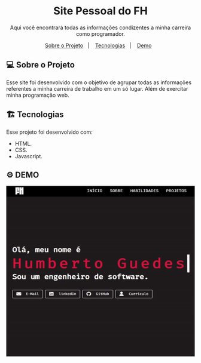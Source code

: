<h1 align="center"> Site Pessoal do FH </h1>

<p align="center">
Aqui você encontrará todas as informações condizentes a minha carreira como programador.
</p>

<p align="center">
  <a href="#-Sobre o Projeto">Sobre o Projeto</a>&nbsp;&nbsp;&nbsp;|&nbsp;&nbsp;&nbsp;
  <a href="#%EF%B8%8F-tecnologias">Tecnologias</a>&nbsp;&nbsp;&nbsp;|&nbsp;&nbsp;&nbsp;
  <a href="#%EF%B8%8F-demo">Demo</a>&nbsp;&nbsp;&nbsp;
</p>

## 💻 Sobre o Projeto

Esse site foi desenvolvido com o objetivo de agrupar todas as informações referentes a minha carreira de trabalho em um só lugar. Além de exercitar minha programação web.

## 🏗️ Tecnologias

Esse projeto foi desenvolvido com:

- HTML.
- CSS.
- Javascript.

## ⚙️ DEMO

<img alt="Demo" src="project/demo.gif">

